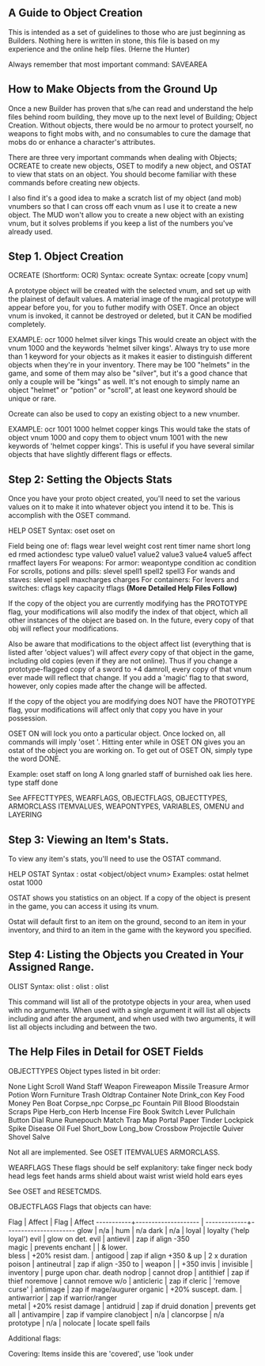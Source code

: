 ## A Guide to Object Creation

This is intended as a set of guidelines to those who are just beginning
as Builders.  Nothing here is written in stone, this file is based on my
experience and the online help files.   (Herne the Hunter)

Always remember that most important command: SAVEAREA

How to Make Objects from the Ground Up
--------------------------------------
Once a new Builder has proven that s/he can read and understand the help
files behind room building, they move up to the next level of Building;
Object Creation.  Without objects, there would be no armour to protect
yourself, no weapons to fight mobs with, and no consumables to cure the
damage that mobs do or enhance a character's attributes.

There are three very important commands when dealing with Objects;
OCREATE to create new objects, OSET to modify a new object, and OSTAT to
view that stats on an object.  You should become familiar with these
commands before creating new objects.

I also find it's a good idea to make a scratch list of my object (and
mob) vnumbers so that I can cross off each vnum as I use it to create a
new object.  The MUD won't allow you to create a new object with an
existing vnum, but it solves problems if you keep a list of the numbers
you've already used.

Step 1.  Object Creation
------------------------
OCREATE                             (Shortform: OCR)
Syntax: ocreate <vnum> <keywords>
Syntax: ocreate <vnum> [copy vnum] <item name>

A prototype object will be created with the selected vnum, and set up
with the plainest of default values.  A material image of the magical
prototype will appear before you, for you to futher modify with OSET.
Once an object vnum is invoked, it cannot be destroyed or deleted, but it
CAN be modified completely.

EXAMPLE: ocr 1000 helmet silver kings
This would create an object with the vnum 1000 and the keywords 'helmet
silver kings'.  Always try to use more than 1 keyword for your objects as
it makes it easier to distinguish different objects when they're in your
inventory.  There may be 100 "helmets" in the game, and some of them may
also be "silver", but it's a good chance that only a couple will be
"kings" as well.  It's not enough to simply name an object "helmet" or
"potion" or "scroll", at least one keyword should be unique or rare.

Ocreate can also be used to copy an existing object to a new vnumber.

EXAMPLE: ocr 1001 1000 helmet copper kings
This would take the stats of object vnum 1000 and copy them to object
vnum 1001 with the new keywords of 'helmet copper kings'.  This is useful
if you have several similar objects that have slightly different flags or
effects.

Step 2: Setting the Objects Stats
---------------------------------
Once you have your proto object created, you'll need to set the various
values on it to make it into whatever object you intend it to be.  This
is accomplish with the OSET command.

HELP OSET
Syntax: oset <object> <field>  <value>
        oset <object> on

Field being one of:
  flags wear level weight cost rent timer
  name short long ed rmed actiondesc
  type value0 value1 value2 value3 value4 value5
  affect rmaffect layers
For weapons:             For armor:
  weapontype condition     ac condition
For scrolls, potions and pills:
  slevel spell1 spell2 spell3
For wands and staves:
  slevel spell maxcharges charges
For containers:          For levers and switches:
  cflags key capacity      tflags
**(More Detailed Help Files Follow)**
 
If the copy of the object you are currently modifying has the PROTOTYPE
flag, your modifications will also modify the index of that object, which
all other instances of the object are based on.  In the future, every
copy of that obj will reflect your modifications.
 
Also be aware that modifications to the object affect list (everything
that is listed after 'object values') will affect _every_ copy of that
object in the game, including old copies (even if they are not online). 
Thus if you change a prototype-flagged copy of a sword to +4 damroll,
every copy of that vnum ever made will reflect that change.  If you add a
'magic' flag to that sword, however, only copies made after the change
will be affected.
 
If the copy of the object you are modifying does NOT have the PROTOTYPE
flag, your modifications will affect only that copy you have in your
possession.
 
OSET ON will lock you onto a particular object.  Once locked on, all
commands will imply 'oset <object>'.  Hitting enter while in OSET ON
gives you an ostat of the object you are working on.  To get out of OSET
ON, simply type the word DONE.

Example:  oset staff on
          long A long gnarled staff of burnished oak lies here.
          type staff
          done
 
See AFFECTTYPES, WEARFLAGS, OBJECTFLAGS, OBJECTTYPES, ARMORCLASS
ITEMVALUES, WEAPONTYPES, VARIABLES, OMENU and LAYERING

Step 3: Viewing an Item's Stats.
--------------------------------
To view any item's stats, you'll need to use the OSTAT command.

HELP OSTAT
Syntax  : ostat <object/object vnum>
Examples: ostat helmet
          ostat 1000

OSTAT shows you statistics on an object.  If a copy of the object is
present in the game, you can access it using its vnum.

Ostat will default first to an item on the ground, second to an item in
your inventory, and third to an item in the game with the keyword you
specified.

 
Step 4: Listing the Objects you Created in Your Assigned Range.
---------------------------------------------------------------
OLIST
Syntax: olist
      :	olist <first object>
      :	olist <first object> <last object>

This command will list all of the prototype objects in your area, when
used with no arguments.  When used with a single argument it will list
all objects including and after the argument, and when used with two
arguments, it will list all objects including and between the two. 


The Help Files in Detail for OSET Fields
----------------------------------------
OBJECTTYPES
Object types listed in bit order:
 
  None        Light     Scroll     Wand        Staff       Weapon
  Fireweapon  Missile   Treasure   Armor       Potion      Worn
  Furniture   Trash     Oldtrap    Container   Note        Drink_con
  Key         Food      Money      Pen         Boat        Corpse_npc
  Corpse_pc   Fountain  Pill       Blood       Bloodstain  Scraps
  Pipe        Herb_con  Herb       Incense     Fire        Book
  Switch      Lever     Pullchain  Button      Dial        Rune
  Runepouch   Match     Trap       Map         Portal      Paper
  Tinder      Lockpick  Spike      Disease     Oil         Fuel
  Short_bow   Long_bow  Crossbow   Projectile  Quiver      Shovel
  Salve
 
Not all are implemented.
See OSET ITEMVALUES ARMORCLASS.


WEARFLAGS
These flags should be self explanitory:
 take   finger   neck    body    head   legs
 feet   hands    arms    shield  about  waist
 wrist  wield    hold    ears    eyes

See OSET and RESETCMDS.


OBJECTFLAGS
Flags that objects can have:
 
Flag       | Affect              | Flag         | Affect
-----------+-------------------- | -------------+----------------------
glow       | n/a                 | hum          | n/a
dark       | n/a                 | loyal        | loyalty ('help loyal')
evil       | glow on det. evil   | antievil     | zap if align -350  
magic      | prevents enchant    |              | & lower.          
bless      | +20% resist dam.    | antigood     | zap if align +350 & up
           | 2 x duration poison | antineutral  | zap if align -350 to
           | weapon              |              | +350
invis      | invisible           | inventory    | purge upon char. death
nodrop     | cannot drop         | antithief    | zap if thief
noremove   | cannot remove w/o   | anticleric   | zap if cleric
           | 'remove curse'      | antimage     | zap if mage/augurer
organic    | +20% suscept. dam.  | antiwarrior  | zap if warrior/ranger  
metal      | +20% resist damage  | antidruid    | zap if druid
donation   | prevents get all    | antivampire  | zap if vampire
clanobject | n/a                 | clancorpse   | n/a
prototype  | n/a                 | nolocate     | locate spell fails

Additional flags:

Covering:  Items inside this are 'covered', use 'look under <object>' to
           see 'inside'.  The object does not have to be a container to
           be a covering object.  Use 'reset put' to indicate objects to
           be covered by this object.


ITEMVALUES
In these values, 'sn' is a spell number;  a negative value means 'no
spell'.
Item Type|V0        |V1         |V2        |V3        |V4      |V5
---------|----------|-----------|----------|----------|--------|-------
armor    |current AC|original AC|          |          |        |
container|capacity  |flags      |key vnum  |condition |        |
drinkcon |capacity  |quantity   |liquid #  |poison?   |        |
food     |food value|(condition)|          |poison?   |        |
herb     |          |charges    |herb #    |          |        |
key      |(lock #)  |           |          |          |        |
lever    |leverflags|vnum/sn    |vnum      |vnum/value|        |
light    |          |           |hours left|          |        |
money    |# of coins|coin type  |          |          |        |
pill     |spell lvl |sn 1       |sn 2      |sn 3      |food val|
potion   |spell lvl |sn 1       |sn 2      |sn 3      |        |
salve    |spell lvl |max charge |charges   |delay     |sn      |sn
scroll   |spell lvl |sn 1       |sn 2      |sn3       |        |
staff    |spell lvl |max charges|charges   |sn        |        |
switch   |leverflags|vnum/sn    |vnum      |vnum/value|        |
trap     |charges   |type       |level     |flags     |        |
treasure |(type)    |(condition)|          |          |        |
wand     |level     |max charges|charges   |sn        |        |
weapon   |condition |num dice   |size dice |weapontype|        |
                                
See OBJECTTYPES, WEAPONTYPES, SLOOKUP, LIQUIDTYPES, LEVERFLAGS, OSET,
ARMORCLASS, and WEAPONCONDITION.


SLOOKUP                            (Shortform: SLO)
Syntax : slookup <skill-or-spell>
Syntax : slookup all
Example: slookup faerie fire
         slookup parry

SLOOKUP shows you the internal 'sn' and external 'slot' for the given
skill or spell.  The 'sn' is used for OSET and OSTAT.  The 'slot' is used
for area files.  Neither 'sn' nor 'slot' is used for player files; these
operate with the actual skill and spell names.

SLOOKUP ALL shows this information for all skills and spells.


ARMORCLASS
There are two values used with armour class for objecttype Armor:
 
Value0: Variable amount based on level of item at repop.
Value1: Maximum repairable armor setting for the object.

Setting Value0 has no effect. It will re-adjust itself on repop based on
the repop level of the item. Setting Value1 below the expected repop
value for Value0 will result in an item that cannot be repaired until
Value0 drops below Value1's setting.  The listing below gives you a rough
approximation of the values returned for Value0 based on level:
 
     Level Invoked | Value 0   Level Invoked | Value 0
     --------------+---------  --------------+--------
           1       |  1-3           30       |   8-10
          10       |  3-5           40       |  11-13
          20       |  6-8           50       |  13-15

The amount that Value0 is set to determines the amount the player's AC
will be adjusted.  Different wear locations have a different multiplying
effect on AC:

0 x Value0 : Wield, Ears.
1 x Value0 : Arms, Finger, Neck, Feet, Hands, Shield, Waist, Wrist,
             Hold, Eyes.
2 x Value0 : Head, Legs, About.
3 x Value0 : Body.

See also OSET, AFFECTTYPES, WEARFLAGS, OBJECTFLAGS, OBJECTTYPES,
ITEMVALUES, WEAPONTYPES, and VARIABLES.


LAYERS
Layers are currently available on the following wear locations:
About, Arms, Body, Feet, Hands, Legs, Waist.

Layers are set with a numeric value, or combination of values.  The
lower the value, the lower the layer, or thinner the item of clothing or
armor is.
 
Valid numeric values are:
0, 1, 2, 4, 8, 16, 32, 64, 128.
 
Or any combination of the above. A value of zero means no other items
can be layered with this item. Items of clothing can be layered over one
another as long as their layer values do not overlap. ie, if leather
armor were set to a value of 56 (8, 16, and 32), it could not layer with,
say, a set of heavy chain that is set to a value of 96 (32 and 64), as
they overlap on the layer value of 32.
 
See also OSET, AFFECTTYPES, WEARFLAGS, OBJECTFLAGS, OBJECTTYPES,
ITEMVALUES, WEAPONTYPES, VARIABLES, ARMORCLASS, LAYERS2, and OMENU.

LAYERS2
Layer Bit Vectors
|1              |       | 
|2|6|3|1        |       |
|8|4|2|6|8|4|2|1| Layer | Suggested Armor Type
+-+-+-+-+-+-+-+-+-------+---------------------------------------------
|0 0 0 0 0 0 0 0|   0   | (Default - Nothing Layers)
|0 0 0 0 0 0 0 1|   1   | silk shirt, light cloth tunic (Lowest Layer)  
|0 0 0 0 0 0 1 0|   2   | leather vest, heavy cloth
|0 0 0 0 0 1 0 0|   4   | light chainmail, padded gambeson
|0 0 0 0 0 1 1 0|   6   | padded chainmail
|0 0 0 0 1 0 0 0|   8   | leather jacket, reinforced chainmail
|0 0 0 0 1 1 0 0|  12   | platemail, similarly rigid armor
|0 0 0 1 0 0 0 0|  16   | light cloak, loose robes
|0 0 0 1 1 0 0 0|  24   | heavy fur cloak
|0 0 1 0 0 0 0 0|  32   | loose cloaks, surcoats
|0 1 0 0 0 0 0 0|  64   | capes
|1 0 0 0 0 0 0 0| 128   | magical effects (auras, clouds of dust, etc)
|1 1 1 1 1 1 1 1| 255   | (Highest Layer - Nothing Layers)
+-+-+-+-+-+-+-+-+-------+---------------------------------------------
* Thick or bulky items may need to occupy more than one layer.
  (example; padded chain covers 2 layers)
* A "body" wear position will have more layers than other positions such
  as "arms", "hands", "legs", and "feet".
  (example for "hands"; silk gloves | leather gloves | chain gauntlets)
* Currently the only positions that you can layer are:
  "body", "legs", "feet", "arms", "hands", "about" and "waist".

See also OSET, AFFECTTYPES, WEARFLAGS, OBJECTFLAGS, OBJECTTYPES,
ITEMVALUES, WEAPONTYPES, VARIABLES, ARMORCLASS, LAYERS, and OMENU.


AFFECTTYPES APPLYTYPES
none       strength   dexterity  intelligence wisdom       constitution
sex        level      age        height       weight       mana     
hit        move       gold       experience   armor        hitroll
damroll    save_para  save_rod   save_poison  save_breath  save_spell
charisma   resistant  immune     susceptible  affected     luck

**(The following are still in the testing stages - Don't use)**
backstab   pick       track      steal        sneak        hide 
detrap     dodge      peek       scan         gouge        search
mount      disarm     kick       parry        bash         stun
punch      climb      grip       scribe       brew
 
Additionally:
(The following are very powerful and should be used only rarely)
weaponspell <sn>: Will cast a spell on victim with every blow of a weapon
wearspell   <sn>: Will cast a spell on wearer when object is worn
removespell <sn>: Will cast a spell on wearer when object is removed

(Not currently working)
<skill> <modifier>  Will modifify a player's ability in a skill
 
See AFFECTEDBY


AFFECTEDBY AFFECTED_BY
The following are affect flags that can be used when osetting an item
(with oset <item> affect affected <affect flag>).  These flags can also
be used when msetting a mobile (mset <mob name> affected <affect flag>).
They may additionally be used to mset players if your level allows it.
 
Blind          Invisible    Detect_evil  Detect_invis  Detect_magic
Detect_hidden  **Hold**     Sanctuary    Faerie_fire   Infrared
Curse          **Flaming**  Poison       Protect       Paralysis
Sneak          Hide         Sleep        Charm         Flying
Pass_door      Floating     Truesight    Detect_traps  Scrying
Fireshield     Shockshield  Iceshield    Aqua_breath   Possess
 
Note - Hold and Flaming are current not in use.
See also: OSET AFFECTTYPES


LIQUIDTYPES
Value | Liquid Type      | Affects
-------------------------+--------------
  0   | water            | Thirst Quench
  1   | beer             | Alcoholic
  2   | wine             | Alcoholic
  3   | ale              | Alcoholic
  4   | dark ale         | Alcoholic
  5   | whiskey          | Alcoholic
  6   | lemonade         | Thirst Quench
  7   | firebreather     | Alcoholic
  8   | local specialty  | Alcoholic
  9   | slime mold juice | Poison?
 10   | milk             | Thirst Quench
 11   | tea              | Thirst Quench
 12   | coffee           | Thirst Quench
 13   | salt water       |
 14   | cola             | Thirst Quench

Note: Liquids that are Alcoholic or Poisonous will affect a PC's
      mentalstate for the worse.

See OSET and ITEMVALUES.


WEAPONTYPES
For items of type "weapon", the value3 field specifies the weapon type:

Value3 | Type     | Weapons     | Skill Affected
-------+----------+-------------+---------------
   0   | hit      | general     | Pugilism
   1   | slice    | knife/sword | Long Blades
   2   | stab     | dagger      | Short Blades
   3   | slash    | sword       | Long Blades
   4   | whip     | whip        | Flexible Arms
   5   | claw     | claw        | Talonous Arms
   6   | blast    | magical     | Pugilism
   7   | pound    | club/hammer | Bludgeons
   8   | crush    | club/hammer | Bludgeons
   9   | grep     |             | 
  10   | bite     |             | Pugilism
  11   | pierce   | dagger      | Short Blades
  12   | suction  |             | Pugilism

See OSET.


OBJECTCONDITION WEAPONCONDITION ARMORCONDITION
 Value | Condition                 Value | Condition
 ------+------------------------   ------+--------------------------
  12   | in superb condition.        5   | in great need of repair.
  11   | in excellent condition.     4   | in dire need of repair.
  10   | in very good condition.     3   | very badly worn.
   9   | in good shape.              2   | practically worthless.
   8   | showing a bit of wear.      1   | almost broken.
   7   | a little run down.          0   | broken.
   6   | in need of repair.

See also OSET, OBJECTTYPES, WEAPONTYPES, ITEMVALUES and OMENU.


WEAPONDAMAGE
The damage a weapon does depends on the values you set when you make the
object.  Value1 refers to the number of die used, and Value2 refers to
the number of sides on the die used. (Example: Val1=5, Val2=4 - generates
a damage range of 5-20 (ave 13). If no values are specified, the MUD will
generate the appropriate damage done by the weapon based on its level.
 
This table is intended to use as a guideline when generating damage for
weapons, it's based on the numbers the MUD generates;
 
      Level |   Ave Damage     Level |   Ave Damage   
      ------+----------------  ------+----------------
         1  |   1 - 6  (3)       30  |   8 - 30 (19) 
         5  |   2 - 10 (6)       35  |  11 - 32 (21) 
        10  |   5 - 13 (9)       40  |  12 - 38 (25) 
        15  |   5 - 17 (11)      45  |  14 - 41 (27)  
        20  |   6 - 22 (14)      50  |  15 - 43 (29) 
        25  |  10 - 24 (17)  

     
PULL PUSH LEVERS PULLCHAINS SWITCHES BUTTONS
Syntax: pull <trigger>
Syntax: push <trigger>

Levers, switches, pullchains and buttons can do all sorts of interesting
things... open or unlock doors, change exits around, teleport you to
another location, cast a spell, summon a monster... you name it!


LEVERFLAGS SWITCHFLAGS BUTTONFLAGS PULLCHAINFLAGS DIALFLAGS
Flag Name     | Bitvector |  Description
--------------+-----------+-------------------------------------------
UP            |        1  |  Trigger is UP 
UNLOCK        |        2  |  Trigger unlocks something
LOCK          |        4  |  Trigger locks something
D_NORTH       |        8  |  Affects the north exit
D_SOUTH       |       16  |  Affects the south exit
D_EAST        |       32  |  Affects the east exit
D_WEST        |       64  |  Affects the west exit
D_UP          |      128  |  Affects the exit up
D_DOWN        |      256  |  Affects the exit down
DOOR          |      512  |  Affects a door
CONTAINER    *|     1024  |  Affects a container
OPEN          |     2048  |  Opens something
CLOSE         |     4096  |  Closes something
PASSAGE       |     8192  |  Creates a passage
OLOAD        *|    16384  |  Loads up an object
MLOAD        *|    32768  |  Loads up a mobile
TELEPORT      |    65536  |  Teleports the puller
TELEPORTALL  *|   131072  |  Teleports everyone in the room
TELEPORTPLUS *|   262144  |  Teleports everything in the room
DEATH        *|   524288  |  Causes instant death
CAST         *|  1048567  |  Casts a spell (sn in value1)
FAKEBLADE    *|  2097152  |  Lever is a wax covered sword blade (OUCH)
RAND4         |  4194304  |  Randomizes the exits N, S, E, W
RAND6         |  8388608  |  Randomizes the exits N, S, E, W, U, D
TRAPDOOR     *| 16777216  |  Opens a trap door, everthing falls down

See OSET and ITEMVALUES.  * = not yet implemented.


A Template for Object Making  (The Advanced Method)
---------------------------------------------------
This is the template I use when I'm creating new objects.  What I do is
create a file from this template for each new object I make, delete those
lines that I don't need, and then I send the file 1 line at a time using
an ASCII upload.  This way, I can create objects offline and then log in
to the building node and create all my objects at once.

-----CUT HERE-----
ocr (vnum) (keywords)
oset (keyword) type                [See OBJECTTYPES]
oset (keyword) short (short desc of object)
oset (keyword) long  (long desc of object)
oset (keyword) wear                [See WEARFLAGS]
oset (keyword) flags               [See OBJECTFLAGS]
oset (keyword) timer 0             [Optional Decay Timer]
oset (keyword) weight #
oset (keyword) cost #
oset (keyword) level #
oset (keyword) value0 0            [See ITEMVALUES]
oset (keyword) value1 0            [See ITEMVALUES]
oset (keyword) value2 0            [See ITEMVALUES]
oset (keyword) value3 0            [See ITEMVALUES]
oset (keyword) value4 0            [See ITEMVALUES]
oset (keyword) value5 0            [See ITEMVALUES]
oset (keyword) actiondesc (action) [Optional for FOOD itemtypes]
oset (keyword) affect (affect)     [See AFFECTTYPES]
oset (keyword) affect (affect)     [See AFFECTTYPES]
 :       :       :       :         [More can be added]
oset (keyword) affect (affect)     [See AFFECTTYPES]
oset (keyword) affect (affect)     [See AFFECTTYPES]
oset (keyword) ed (keywords)       [More than 1 ed can be used]
01234567890123456789012345678901234567890123456789012345678901234567890
+---------+---------+---------+---------+---------+---------+---------+
(This is a guide to use when writing eds, delete it before uploading.)
-----END OF TEMPLATE-----


An Example of an Object Template
--------------------------------
---START FILE---
ocr 1000 wool woolen cape
oset woolen type armor
oset woolen short a warm woolen cape
oset woolen long A heap of wool rests on the ground here.
oset woolen wear take neck
oset woolen flags organic
oset woolen weight 5
oset woolen cost 5000
oset woolen level 13
oset woolen affect hit 5
oset woolen affect mana 10
oset woolen affect save_spell -3
oset woolen affect move -20
oset woolen ed wool woolen cape
This cape should keep you warm on those cold night watches.